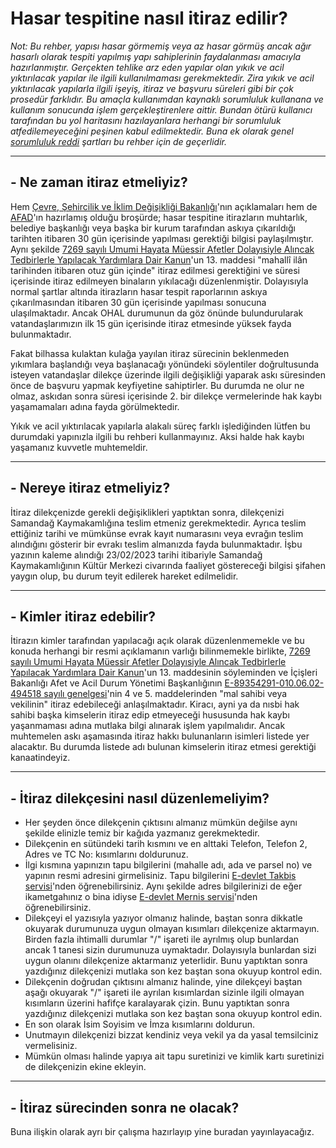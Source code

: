 # Hasar tespitine nasıl itiraz edilir?
  
*Not: Bu rehber, yapısı hasar görmemiş veya az hasar görmüş ancak ağır hasarlı olarak tespiti yapılmış yapı sahiplerinin faydalanması amacıyla hazırlanmıştır. Gerçekten tehlike arz eden yapılar olan yıkık ve acil yıktırılacak yapılar ile ilgili kullanılmaması gerekmektedir. Zira yıkık ve acil yıktırılacak yapılarla ilgili işeyiş, itiraz ve başvuru süreleri gibi bir çok prosedür farklıdır. Bu amaçla kullanımdan kaynaklı sorumluluk kullanana ve kullanım sonucunda işlem gerçekleştirenlere aittir. Bundan ötürü kullanıcı tarafından bu yol haritasını hazılayanlara herhangi bir sorumluluk atfedilemeyeceğini peşinen kabul edilmektedir. Buna ek olarak genel [sorumluluk reddi](https://github.com/symbuzzer/samandag-deprem/blob/main/SORUMLULUK%20REDD%C4%B0.md) şartları bu rehber için de geçerlidir.*  
  
------
## - Ne zaman itiraz etmeliyiz?  
Hem [Çevre, Şehircilik ve İklim Değişikliği Bakanlığı](https://www.ntv.com.tr/turkiye/deprem-bolgesinde-hasar-tespitine-1-ay-icinde-itiraz-hakki,ElW77xEXcECfvQIM5cvGrQ)'nın açıklamaları hem de [AFAD](https://www.afad.gov.tr/kurumlar/afad.gov.tr/39510/xfiles/hasar_tespit_-_10x21.pdf)'ın hazırlamış olduğu broşürde; hasar tespitine itirazların muhtarlık, belediye başkanlığı veya başka bir kurum tarafından askıya çıkarıldığı tarihten itibaren 30 gün içerisinde yapılması gerektiği bilgisi paylaşılmıştır. Aynı şekilde [7269 sayılı Umumi Hayata Müessir Afetler Dolayısiyle Alıncak Tedbirlerle Yapılacak Yardımlara Dair Kanun](https://www.mevzuat.gov.tr/mevzuat?MevzuatNo=7269&MevzuatTur=1&MevzuatTertip=3)'un 13. maddesi "mahallî ilân tarihinden itibaren otuz gün içinde" itiraz edilmesi gerektiğini ve süresi içerisinde itiraz edilmeyen binaların yıkılacağı düzenlenmiştir. Dolayısıyla normal şartlar altında itirazların hasar tespit raporlarının askıya çıkarılmasından itibaren 30 gün içerisinde yapılması sonucuna ulaşılmaktadır. Ancak OHAL durumunun da göz önünde bulundurularak vatandaşlarımızın ilk 15 gün içerisinde itiraz etmesinde yüksek fayda bulunmaktadır.  
  
Fakat bilhassa kulaktan kulağa yayılan itiraz sürecinin beklenmeden yıkımlara başlandığı veya başlanacağı yönündeki söylentiler doğrultusunda isteyen vatandaşlar dilekçe üzerinde ilgili değişikliği yaparak askı süresinden önce de başvuru yapmak keyfiyetine sahiptirler. Bu durumda ne olur ne olmaz, askıdan sonra süresi içerisinde 2. bir dilekçe vermelerinde hak kaybı yaşamamaları adına fayda görülmektedir.  
  
Yıkık ve acil yıktırılacak yapılarla alakalı süreç farklı işlediğinden lütfen bu durumdaki yapınızla ilgili bu rehberi kullanmayınız. Aksi halde hak kaybı yaşamanız kuvvetle muhtemeldir.
  
------
## - Nereye itiraz etmeliyiz?  
İtiraz dilekçenizde gerekli değişiklikleri yaptıktan sonra, dilekçenizi Samandağ Kaymakamlığına teslim etmeniz gerekmektedir. Ayrıca teslim ettiğiniz tarihi ve mümkünse evrak kayıt numarasını veya evrağın teslim alındığını gösterir bir evrakı teslim almanızda fayda bulunmaktadır.  İşbu yazının kaleme alındığı 23/02/2023 tarihi itibariyle Samandağ Kaymakamlığının Kültür Merkezi civarında faaliyet göstereceği bilgisi şifahen yaygın olup, bu durum teyit edilerek hareket edilmelidir.  
  
------
## - Kimler itiraz edebilir?  
İtirazın kimler tarafından yapılacağı açık olarak düzenlenmemekle ve bu konuda herhangi bir resmi açıklamanın varlığı bilinmemekle birlikte, [7269 sayılı Umumi Hayata Müessir Afetler Dolayısiyle Alıncak Tedbirlerle Yapılacak Yardımlara Dair Kanun](https://www.mevzuat.gov.tr/mevzuat?MevzuatNo=7269&MevzuatTur=1&MevzuatTertip=3)'un 13. maddesinin söyleminden ve İçişleri Bakanlığı Afet ve Acil Durum Yönetimi Başkanlığının [E-89354291-010.06.02-494518 sayılı genelgesi](https://github.com/symbuzzer/samandag-deprem/blob/main/i%C3%A7erikler/dosya-tahliye-genelgesi.pdf)'nin 4 ve 5. maddelerinden "mal sahibi veya vekilinin" itiraz edebileceği anlaşılmaktadır. Kiracı, ayni ya da nısbi hak sahibi başka kimselerin itiraz edip etmeyeceği hususunda hak kaybı yaşanmaması adına mutlaka bilgi alınarak işlem yapılmalıdır. Ancak muhtemelen askı aşamasında itiraz hakkı bulunanların isimleri listede yer alacaktır. Bu durumda listede adı bulunan kimselerin itiraz etmesi gerektiği kanaatindeyiz.   
  
------
## - İtiraz dilekçesini nasıl düzenlemeliyim?
- Her şeyden önce dilekçenin çıktısını almanız mümkün değilse aynı şekilde elinizle temiz bir kağıda yazmanız gerekmektedir.  
- Dilekçenin en sütündeki tarih kısmını ve en alttaki Telefon, Telefon 2, Adres ve TC No: kısımlarını doldurunuz.  
- İlgi kısmına yapınızın tapu bilgilerini (mahalle adı, ada ve parsel no) ve yapının resmi adresini girmelisiniz.  Tapu bilgilerini [E-devlet Takbis servisi](https://www.turkiye.gov.tr/tapu-bilgileri-sorgulama)'nden öğrenebilirsiniz. Aynı şekilde adres bilgilerinizi de eğer ikametgahınız o bina idiyse [E-devlet Mernis servisi](https://www.turkiye.gov.tr/nvi-yerlesim-yeri-ve-diger-adres-belgesi-sorgulama)'nden öğrenebilirsiniz.  
- Dilekçeyi el yazısıyla yazıyor olmanız halinde, baştan sonra dikkatle okuyarak durumunuza uygun olmayan kısımları dilekçenize aktarmayın. Birden fazla ihtimalli durumlar "/" işareti ile ayrılmış olup bunlardan ancak 1 tanesi sizin durumunuza uymaktadır. Dolayısıyla bunlardan sizi uygun olanını dilekçenize aktarmanız yeterlidir. Bunu yaptıktan sonra yazdığınız dilekçenizi mutlaka son kez baştan sona okuyup kontrol edin.  
- Dilekçenin doğrudan çıktısını almanız halinde, yine dilekçeyi baştan aşağı okuyarak "/" işareti ile ayrılan kısımlardan sizinle ilgili olmayan kısımların üzerini hafifçe karalayarak çizin. Bunu yaptıktan sonra yazdığınız dilekçenizi mutlaka son kez baştan sona okuyup kontrol edin.  
- En son olarak İsim Soyisim ve İmza kısımlarını doldurun.  
- Unutmayın dilekçenizi bizzat kendiniz veya vekil ya da yasal temsilciniz vermelisiniz.  
- Mümkün olması halinde yapıya ait tapu suretinizi ve kimlik kartı suretinizi de dilekçenizin ekine ekleyin.  
  
------
## - İtiraz sürecinden sonra ne olacak?  
Buna ilişkin olarak ayrı bir çalışma hazırlayıp yine buradan yayınlayacağız.  
